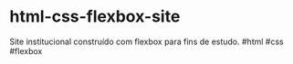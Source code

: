 # html-css-flexbox-site
Site institucional construído com flexbox para fins de estudo. #html #css #flexbox
